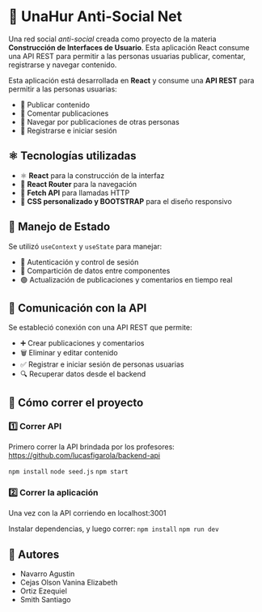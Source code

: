 # 🧠 UnaHur Anti-Social Net

Una red social _anti-social_ creada como proyecto de la materia **Construcción de Interfaces de Usuario**. Esta aplicación React consume una API REST para permitir a las personas usuarias publicar, comentar, registrarse y navegar contenido.

Esta aplicación está desarrollada en **React** y consume una **API REST** para permitir a las personas usuarias:

- 📝 Publicar contenido
- 💬 Comentar publicaciones
- 🧭 Navegar por publicaciones de otras personas
- 👤 Registrarse e iniciar sesión

## ⚛️ Tecnologías utilizadas

- ⚛️ **React** para la construcción de la interfaz
- 🧭 **React Router** para la navegación
- 🔁 **Fetch API** para llamadas HTTP
- 🎨 **CSS personalizado y BOOTSTRAP** para el diseño responsivo

## 🧠 Manejo de Estado

Se utilizó `useContext` y `useState` para manejar:

- 🔐 Autenticación y control de sesión
- 🧩 Compartición de datos entre componentes
- 🟢 Actualización de publicaciones y comentarios en tiempo real

## 🔄 Comunicación con la API

Se estableció conexión con una API REST que permite:

- ➕ Crear publicaciones y comentarios
- 🗑️ Eliminar y editar contenido
- ✅ Registrar e iniciar sesión de personas usuarias
- 🔍 Recuperar datos desde el backend

## 🚀 Cómo correr el proyecto

### 1️⃣ Correr API

Primero correr la API brindada por los profesores:
https://github.com/lucasfigarola/backend-api

`npm install`
`node seed.js`
`npm start`

### 2️⃣ Correr la aplicación

Una vez con la API corriendo en localhost:3001

Instalar dependencias, y luego correr:
`npm install`
`npm run dev`

## 👥 Autores

- Navarro Agustin
- Cejas Olson Vanina Elizabeth
- Ortiz Ezequiel
- Smith Santiago

